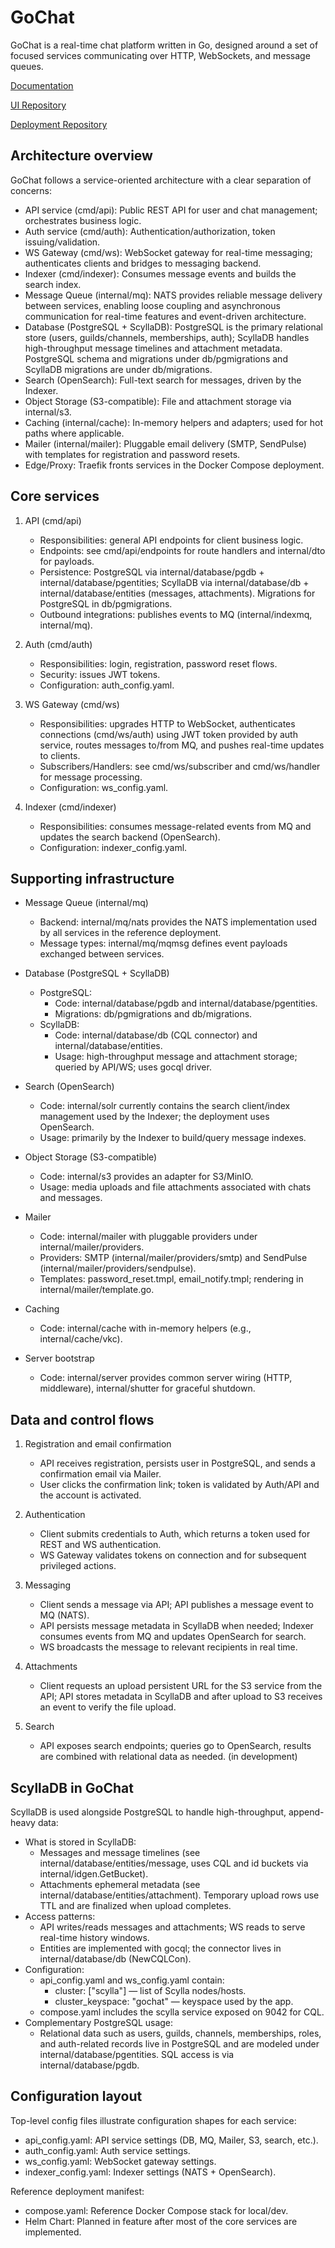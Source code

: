# GoChat

GoChat is a real-time chat platform written in Go, designed around a set of focused services communicating over HTTP, WebSockets, and message queues.

[Documentation](docs/project/README.md)


[UI Repository](https://github.com/FlameInTheDark/gochatui)

[Deployment Repository](https://github.com/FlameInTheDark/gochat-deployment)

## Architecture overview

GoChat follows a service-oriented architecture with a clear separation of concerns:

- API service (cmd/api): Public REST API for user and chat management; orchestrates business logic.
- Auth service (cmd/auth): Authentication/authorization, token issuing/validation.
- WS Gateway (cmd/ws): WebSocket gateway for real-time messaging; authenticates clients and bridges to messaging backend.
- Indexer (cmd/indexer): Consumes message events and builds the search index.
- Message Queue (internal/mq): NATS provides reliable message delivery between services, enabling loose coupling and asynchronous communication for real-time features and event-driven architecture.
- Database (PostgreSQL + ScyllaDB): PostgreSQL is the primary relational store (users, guilds/channels, memberships, auth); ScyllaDB handles high-throughput message timelines and attachment metadata. PostgreSQL schema and migrations under db/pgmigrations and ScyllaDB migrations are under db/migrations.
- Search (OpenSearch): Full-text search for messages, driven by the Indexer.
- Object Storage (S3-compatible): File and attachment storage via internal/s3.
- Caching (internal/cache): In-memory helpers and adapters; used for hot paths where applicable.
- Mailer (internal/mailer): Pluggable email delivery (SMTP, SendPulse) with templates for registration and password resets.
- Edge/Proxy: Traefik fronts services in the Docker Compose deployment.

## Core services

1. API (cmd/api)
   - Responsibilities: general API endpoints for client business logic.
   - Endpoints: see cmd/api/endpoints for route handlers and internal/dto for payloads.
   - Persistence: PostgreSQL via internal/database/pgdb + internal/database/pgentities; ScyllaDB via internal/database/db + internal/database/entities (messages, attachments). Migrations for PostgreSQL in db/pgmigrations.
   - Outbound integrations: publishes events to MQ (internal/indexmq, internal/mq).

2. Auth (cmd/auth)
   - Responsibilities: login, registration, password reset flows.
   - Security: issues JWT tokens.
   - Configuration: auth_config.yaml.

3. WS Gateway (cmd/ws)
   - Responsibilities: upgrades HTTP to WebSocket, authenticates connections (cmd/ws/auth) using JWT token provided by auth service, routes messages to/from MQ, and pushes real-time updates to clients.
   - Subscribers/Handlers: see cmd/ws/subscriber and cmd/ws/handler for message processing.
   - Configuration: ws_config.yaml.

4. Indexer (cmd/indexer)
   - Responsibilities: consumes message-related events from MQ and updates the search backend (OpenSearch).
   - Configuration: indexer_config.yaml.

## Supporting infrastructure

- Message Queue (internal/mq)
  - Backend: internal/mq/nats provides the NATS implementation used by all services in the reference deployment.
  - Message types: internal/mq/mqmsg defines event payloads exchanged between services.

- Database (PostgreSQL + ScyllaDB)
  - PostgreSQL:
    - Code: internal/database/pgdb and internal/database/pgentities.
    - Migrations: db/pgmigrations and db/migrations.
  - ScyllaDB:
    - Code: internal/database/db (CQL connector) and internal/database/entities.
    - Usage: high-throughput message and attachment storage; queried by API/WS; uses gocql driver.

- Search (OpenSearch)
  - Code: internal/solr currently contains the search client/index management used by the Indexer; the deployment uses OpenSearch.
  - Usage: primarily by the Indexer to build/query message indexes.

- Object Storage (S3-compatible)
  - Code: internal/s3 provides an adapter for S3/MinIO.
  - Usage: media uploads and file attachments associated with chats and messages.

- Mailer
  - Code: internal/mailer with pluggable providers under internal/mailer/providers.
  - Providers: SMTP (internal/mailer/providers/smtp) and SendPulse (internal/mailer/providers/sendpulse).
  - Templates: password_reset.tmpl, email_notify.tmpl; rendering in internal/mailer/template.go.

- Caching
  - Code: internal/cache with in-memory helpers (e.g., internal/cache/vkc).

- Server bootstrap
  - Code: internal/server provides common server wiring (HTTP, middleware), internal/shutter for graceful shutdown.

## Data and control flows

1. Registration and email confirmation
   - API receives registration, persists user in PostgreSQL, and sends a confirmation email via Mailer.
   - User clicks the confirmation link; token is validated by Auth/API and the account is activated.

2. Authentication
   - Client submits credentials to Auth, which returns a token used for REST and WS authentication.
   - WS Gateway validates tokens on connection and for subsequent privileged actions.

3. Messaging
   - Client sends a message via API; API publishes a message event to MQ (NATS).
   - API persists message metadata in ScyllaDB when needed; Indexer consumes events from MQ and updates OpenSearch for search.
   - WS broadcasts the message to relevant recipients in real time.

4. Attachments
   - Client requests an upload persistent URL for the S3 service from the API; API stores metadata in ScyllaDB and after upload to S3 receives an event to verify the file upload.

5. Search
   - API exposes search endpoints; queries go to OpenSearch, results are combined with relational data as needed. (in development)

## ScyllaDB in GoChat

ScyllaDB is used alongside PostgreSQL to handle high-throughput, append-heavy data:
- What is stored in ScyllaDB:
  - Messages and message timelines (see internal/database/entities/message, uses CQL and id buckets via internal/idgen.GetBucket).
  - Attachments ephemeral metadata (see internal/database/entities/attachment). Temporary upload rows use TTL and are finalized when upload completes.
- Access patterns:
  - API writes/reads messages and attachments; WS reads to serve real-time history windows.
  - Entities are implemented with gocql; the connector lives in internal/database/db (NewCQLCon).
- Configuration:
  - api_config.yaml and ws_config.yaml contain:
    - cluster: ["scylla"] — list of Scylla nodes/hosts.
    - cluster_keyspace: "gochat" — keyspace used by the app.
  - compose.yaml includes the scylla service exposed on 9042 for CQL.
- Complementary PostgreSQL usage:
  - Relational data such as users, guilds, channels, memberships, roles, and auth-related records live in PostgreSQL and are modeled under internal/database/pgentities. SQL access is via internal/database/pgdb.

## Configuration layout

Top-level config files illustrate configuration shapes for each service:
- api_config.yaml: API service settings (DB, MQ, Mailer, S3, search, etc.).
- auth_config.yaml: Auth service settings.
- ws_config.yaml: WebSocket gateway settings.
- indexer_config.yaml: Indexer settings (NATS + OpenSearch).

Reference deployment manifest:
- compose.yaml: Reference Docker Compose stack for local/dev.
- Helm Chart: Planned in feature after most of the core services are implemented.

